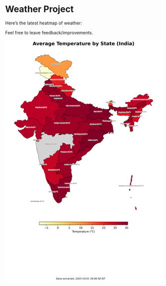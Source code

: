 # Weather Project

Here’s the latest heatmap of weather:

Feel free to leave feedback/improvements.

![India Heatmap](docs/assets/india_heatmap.png?v=DCAE7C)
